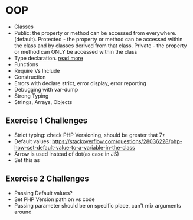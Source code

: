 # OOP

- Classes
- Public: the property or method can be accessed from everywhere.(default). Protected - the property or method can be accessed within the class and by classes derived from that class. Private - the property or method can ONLY be accessed within the class
- Type declaration. [read more](https://www.php.net/manual/en/language.types.declarations.php)
- Functions
- Require Vs Include
- Construction
- Errors with declare strict, error display, error reporting
- Debugging with var-dump
- Strong Typing
- Strings, Arrays, Objects

## Exercise 1 Challenges

- Strict typing: check PHP Versioning, should be greater that 7+
- Default values: https://stackoverflow.com/questions/28036228/php-how-set-default-value-to-a-variable-in-the-class
- Arrow is used instead of dot(as case in JS)
- Set this as

## Exercise 2 Challenges

- Passing Default values?
- Set PHP Version path on vs code
- Passing parameter should be on specific place, can't mix arguments around
